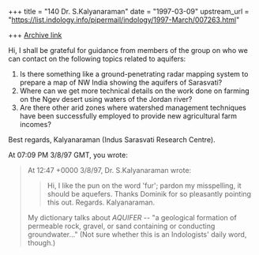 +++
title = "140 Dr. S.Kalyanaraman"
date = "1997-03-09"
upstream_url = "https://list.indology.info/pipermail/indology/1997-March/007263.html"

+++
[Archive link](https://list.indology.info/pipermail/indology/1997-March/007263.html)

Hi,
I shall be grateful for guidance from members of the group on who we can
contact on the following topics related to aquifers:

1. Is there something like a ground-penetrating radar mapping system to prepare
a map of NW India showing the aquifers of Sarasvati?
2. Where can we get more technical details on the work done on farming on the Ngev desert
using waters of the Jordan river?
3. Are there other arid zones where watershed management techniques have been 
successfully employed to provide new agricultural farm incomes?

Best regards, Kalyanaraman (Indus Sarasvati Research Centre).



At 07:09 PM 3/8/97 GMT, you wrote:
>At 12:47 +0000 3/8/97, Dr. S.Kalyanaraman wrote:
>>Hi,
>>I like the pun on the word 'fur'; pardon my misspelling, it should be
>>aquefers.
>>Thanks Dominik for so pleasantly pointing this out. Regards. Kalyanaraman.
>>
>
>My dictionary talks about *AQUIFER* -- "a geological formation of permeable
>rock, gravel, or sand containing or conducting groundwater..."
>(Not sure whether this is an Indologists' daily word, though.)
>
>
>
>
>
>




